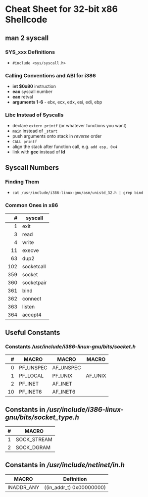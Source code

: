 # Cheat Sheet for 32-bit x86 Shellcode

## man 2 syscall
### SYS\_xxx Definitions
- ```#include <sys/syscall.h>```
### Calling Conventions and ABI for i386
- **int $0x80** instruction 
- **eax** syscall number
- **eax** retval
- **arguments 1-6** - ebx, ecx, edx, esi, edi, ebp
### Libc Instead of Syscalls
- declare ```extern printf``` (or whatever functions you want) 
- ```main``` instead of ```_start```
- push arguments onto stack in *reverse* order
- ```CALL printf```
- align the stack after function call, e.g. ```add esp, 0x4```
- link with **gcc** instead of **ld**

## Syscall Numbers

### Finding Them 
- ```cat /usr/include/i386-linux-gnu/asm/unistd_32.h | grep bind```

### Common Ones in x86
| #  | syscall      |
|--: | ----------   |
|   1| exit         |
|   3| read         |
|   4| write        |
|  11| execve       |
|  63| dup2         |
| 102| socketcall   |
| 359| socket       |
| 360| socketpair   |
| 361| bind         |
| 362| connect      |
| 363| listen       |
| 364| accept4      |

## Useful Constants 

### Constants */usr/include/i386-linux-gnu/bits/socket.h*
| # | MACRO       | MACRO      | MACRO    |
|--:| ---------   | ---------- | -------  |
| 0 |  PF\_UNSPEC | AF\_UNSPEC |          |
| 1 |  PF\_LOCAL  | PF\_UNIX   | AF\_UNIX |
| 2 |  PF\_INET   | AF\_INET   |          |
| 10|  PF\_INET6  | AF\_INET6  |          |

## Constants in */usr/include/i386-linux-gnu/bits/socket_type.h*
| # | MACRO       |
|--:| ---------   |
| 1 | SOCK\_STREAM|
| 2 | SOCK\_DGRAM |

## Constants in */usr/include/netinet/in.h*
| MACRO       | Definition                |
| --------    | -------------             |
| INADDR\_ANY | ((in\_addr\_t) 0x00000000)|
